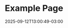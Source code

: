 ---
weight: 999
title: "Example Page"
description: ""
icon: "article"
date: "2025-09-12T13:00:49-03:00"
lastmod: "2025-09-12T13:00:49-03:00"
draft: true
toc: true
---